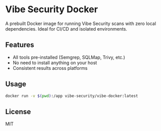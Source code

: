 # Vibe Security Docker

A prebuilt Docker image for running Vibe Security scans with zero local dependencies. Ideal for CI/CD and isolated environments.

## Features
- All tools pre-installed (Semgrep, SQLMap, Trivy, etc.)
- No need to install anything on your host
- Consistent results across platforms

## Usage
```sh
docker run -v $(pwd):/app vibe-security/vibe-docker:latest
```

## License
MIT
